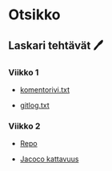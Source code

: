# Otsikko

## Laskari tehtävät :pen:
### Viikko 1
- [komentorivi.txt](https://github.com/D3lux3/ot-harjoitustyo/blob/master/laskarit/viikko1/komentorivi.txt)

- [gitlog.txt](https://github.com/D3lux3/ot-harjoitustyo/blob/master/laskarit/viikko1/gitlog.txt)

### Viikko 2
- [Repo](https://github.com/D3lux3/ot-harjoitustyo/tree/master/laskarit/viikko2/Unicafe)

- [Jacoco kattavuus](https://github.com/D3lux3/ot-harjoitustyo/blob/master/laskarit/viikko2/Unicafe/Jacocot.jpg)
